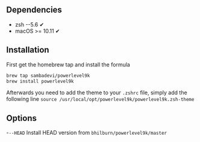 ## Dependencies
- zsh --5.6 ✔
- macOS >= 10.11 ✔


## Installation
First get the homebrew tap and install the formula

```bash
brew tap sambadevi/powerlevel9k
brew install powerlevel9k
```

Afterwards you need to add the theme to your `.zshrc` file, simply add the following line
`source /usr/local/opt/powerlevel9k/powerlevel9k.zsh-theme`

## Options
-`--HEAD` Install HEAD version from `bhilburn/powerlevel9k/master`
